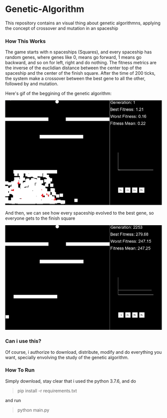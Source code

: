 # Genetic-Algorithm

This repository contains an visual thing about genetic algorithmns, applying the concept of crossover and mutation in an spaceship


### How This Works

The game starts with n spaceships (Squares), and every spaceship has random genes, where genes like 0, means go forward, 1 means go backward, and so on for left, right and do nothing. The fitness metrics are the inverse of the euclidian distance between the center top of the spaceship and the center of the finish square. After the time of 200 ticks, the system make a crossover between the best gene to all the other, followed by and mutation.


Here's gif of the beggining of the genetic algorithm:

![](teste2.gif)


And then, we can see how every spaceship evolved to the best gene, so everyone gets to the finish square


![](teste.gif)


### Can i use this?

Of course, i authorize to download, distribute, modify and do everything you want, specially envolving the study of the genetic algorithm.


### How To Run

Simply download, stay clear that i used the python 3.7.6, and do

> pip install -r requirements.txt

and run

> python main.py 
